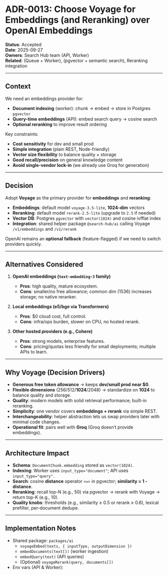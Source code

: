 # ADR-0013: Choose **Voyage** for Embeddings (and Reranking) over OpenAI Embeddings

**Status**: Accepted  
**Date**: 2025-09-27  
**Owners**: Search Hub team (API, Worker)  
**Related**: (Queue + Worker), (pgvector + semantic search), Reranking integration

---

## Context

We need an embeddings provider for:

- **Document indexing** (worker): chunk → embed → store in Postgres `pgvector`
- **Query-time embeddings** (API): embed search query → cosine search
- **Optional reranking** to improve result ordering

Key constraints:

- **Cost sensitivity** for dev and small prod
- **Simple integration** (plain REST, Node-friendly)
- **Vector size flexibility** to balance quality × storage
- **Good recall/precision** on general knowledge content
- **Avoid single-vendor lock-in** (we already use Groq for generation)

---

## Decision

Adopt **Voyage** as the primary provider for **embeddings** and **reranking**:

- **Embeddings**: default model `voyage-3.5-lite`, **1024-dim** vectors  
- **Reranking**: default model `rerank-2.5-lite` (upgrade to `2.5` if needed)  
- **Vector DB**: Postgres `pgvector` with `vector(1024)` and cosine ivfflat index  
- **Integration**: shared helper package `@search-hub/ai` calling Voyage `/v1/embeddings` and `/v1/rerank`

OpenAI remains an **optional fallback** (feature-flagged) if we need to switch providers quickly.

---

## Alternatives Considered

1) **OpenAI embeddings (`text-embedding-3` family)**
   - **Pros**: high quality, mature ecosystem.
   - **Cons**: smaller/no free allowance; common dim (1536) increases storage; no native reranker.

2) **Local embeddings (e5/bge via Transformers)**
   - **Pros**: $0 cloud cost, full control.
   - **Cons**: infra/ops burden, slower on CPU, no hosted rerank.

3) **Other hosted providers (e.g., Cohere)**
   - **Pros**: strong models, enterprise features.
   - **Cons**: pricing/quotas less friendly for small deployments; multiple APIs to learn.

---

## Why Voyage (Decision Drivers)

- **Generous free token allowance** → keeps **dev/small prod near $0**.
- **Flexible dimensions** (256/512/**1024**/2048) → standardize on **1024** to balance quality and storage.
- **Quality**: modern models with solid retrieval performance; built-in reranking.
- **Simplicity**: one vendor covers **embeddings + rerank** via simple REST.
- **Interchangeability**: helper abstraction lets us swap providers later with minimal code changes.
- **Operational fit**: pairs well with **Groq** (Groq doesn’t provide embeddings).

---

## Architecture Impact

- **Schema**: `DocumentChunk.embedding` stored as `vector(1024)`.
- **Indexing**: Worker uses `input_type="document"`; API uses `input_type="query"`.
- **Search**: cosine **distance** operator `<=>` in pgvector; **similarity = 1 - distance**.
- **Reranking**: recall top-N (e.g., 50) via pgvector → rerank with Voyage → return top-K (e.g., 10).
- **Quality knobs**: thresholds (e.g., similarity ≥ 0.5 or rerank ≥ 0.6), lexical prefilter, per-document dedupe.

---

## Implementation Notes

- Shared package: `packages/ai`
  - `voyageEmbed(texts, { inputType, outputDimension })`
  - `embedDocuments(text[])` (worker ingestion)
  - `embedQuery(text)` (API queries)
  - (Optional) `voyageRerank(query, documents[])`
- Env vars (API & Worker):
